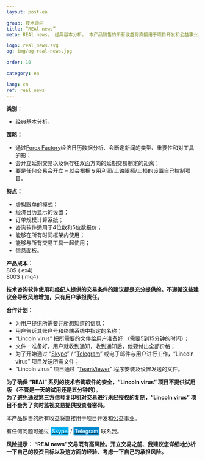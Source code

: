 ```yaml
---
layout: post-ea

group: 技术顾问
title: “REAl news”
meta: REAl news。 经典基本分析。 本产品销售的所有收益将直接用于项目开发和公益事业。

logo: real_news.svg
og: img/og-real-news.jpg

order: 10

category: ea

lang: cn
ref: real_news
---
```


**类别：**
  - 经典基本分析。
  
**策略：**
  - 通过<a href="https://www.forexfactory.com" target="_blank">Forex Factory</a>经济日历数据分析、会断定新闻的类型、重要性和对工具的影；
  - 会开立延期交易以及保存往双面方向的延期交易制定的距离；
  - 要是任何交易会开立 – 就会根据专用利润/止蚀限额/止损的设置自己控制项目。
  
**特点：**
  - 虚拟跟单的模式；
  - 经济日历显示的设置；
  - 订单规模计算系统；
  - 咨询软件适用于4位数和5位数报价；
  - 能够在所有时间框架内使用；
  - 能够与所有交易工具一起使用；
  - 信息面板。

**产品成本：**  
	80$ (.ex4)  
	800$ (.mq4)   
  
  **技术咨询软件使用和经纪人提供的交易条件的建议都是充分提供的。不遵循这些建议会导致风险增加，只有用户承担责任。**
  
  **合作计划：**  

- 为用户提供所需要并所想知道的信息；  
- 用户告诉其账户号和终端系统中指定的名称；  
- “Lincoln virus” 把所需要的文件给用户准备好 （需要5到15分钟的时间）；  
- 文件一准备好，用户就收到通知，收到通知后，他要付出全部价格；  
- 为了开始通过 “<a href="skype:chutkoy89?call" target="_blank">Skype</a>” / “<a href="https://t.me/chutkoy" target="_blank">Telegram</a>” 或电子邮件与用户进行工作，“Lincoln virus” 项目发送所需文件；  
- “Lincoln virus” 项目通过 “<a href="https://www.teamviewer.com/" target="_blank">TeamViewer</a>” 程序安装及设置发送的文件。  

**为了确保 “REAl” 系列的技术咨询软件的安全，“Lincoln virus” 项目不提供试用版 （不管是一天的试用还是五分钟的）。**  
**为了避免通过第三方信号复印机对交易进行未经授权的复制，“Lincoln virus” 项目不会为了实时监视交易提供投资者密码。**  

本产品销售的所有收益将直接用于项目开发和公益事业。  

有任何问题可通过 <a href="skype:chutkoy89?call" target="_blank"><span style="background-color:#00aff0; color:white; padding:3px; border-radius: 3px">Skype</span></a> / <a href="https://t.me/chutkoy" target="_blank"><span style="background-color:#0088cc; color:white; padding:3px; border-radius: 3px">Telegram</span></a> 联系我。  

**风险提示： “REAl news”交易既有高风险。开立交易之前、我建议您详细地分析一下自己的投资目标以及这方面的经验、考虑一下自己的承担风险。**
